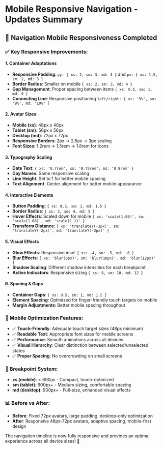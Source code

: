 # Mobile Responsive Navigation - Updates Summary

## 📱 **Navigation Mobile Responsiveness Completed**

### ✅ **Key Responsive Improvements:**

#### 1. **Container Adaptations**
- **Responsive Padding**: `py: { xs: 2, sm: 3, md: 4 }` and `px: { xs: 1.5, sm: 2, md: 3 }`
- **Border Radius**: Smaller on mobile `{ xs: 2, sm: 3, md: 4 }`
- **Gap Management**: Proper spacing between items `{ xs: 0.5, sm: 1, md: 0 }`
- **Connecting Line**: Responsive positioning `left/right: { xs: '5%', sm: '8%', md: '10%' }`

#### 2. **Avatar Sizes**
- **Mobile (xs)**: 48px x 48px
- **Tablet (sm)**: 56px x 56px  
- **Desktop (md)**: 72px x 72px
- **Responsive Borders**: 2px → 2.5px → 3px scaling
- **Font Sizes**: 1.2rem → 1.5rem → 1.8rem for icons

#### 3. **Typography Scaling**
- **Date Text**: `{ xs: '0.7rem', sm: '0.75rem', md: '0.8rem' }`
- **Day Names**: Same responsive scaling
- **Line Height**: Set to 1 for better mobile spacing
- **Text Alignment**: Center alignment for better mobile appearance

#### 4. **Interactive Elements**
- **Button Padding**: `{ xs: 0.5, sm: 1, md: 1.5 }`
- **Border Radius**: `{ xs: 3, sm: 4, md: 5 }`
- **Hover Effects**: Scaled down for mobile `{ xs: 'scale(1.05)', sm: 'scale(1.08)', md: 'scale(1.1)' }`
- **Transform Distance**: `{ xs: 'translateY(-1px)', sm: 'translateY(-2px)', md: 'translateY(-3px)' }`

#### 5. **Visual Effects**
- **Glow Effects**: Responsive inset `{ xs: -4, sm: -5, md: -6 }`
- **Blur Effects**: `{ xs: 'blur(8px)', sm: 'blur(10px)', md: 'blur(12px)' }`
- **Shadow Scaling**: Different shadow intensities for each breakpoint
- **Active Indicators**: Responsive sizing `{ xs: 8, sm: 10, md: 12 }`

#### 6. **Spacing & Gaps**
- **Container Gaps**: `{ xs: 0.5, sm: 1, md: 1.5 }`
- **Element Spacing**: Optimized for finger-friendly touch targets on mobile
- **Margin Adjustments**: Better mobile spacing throughout

### 📱 **Mobile Optimization Features:**
- ✅ **Touch-Friendly**: Adequate touch target sizes (48px minimum)
- ✅ **Readable Text**: Appropriate font sizes for mobile screens
- ✅ **Performance**: Smooth animations across all devices
- ✅ **Visual Hierarchy**: Clear distinction between selected/unselected states
- ✅ **Proper Spacing**: No overcrowding on small screens

### 🎯 **Breakpoint System:**
- **xs (mobile)**: < 600px - Compact, touch-optimized
- **sm (tablet)**: 600px+ - Medium sizing, comfortable spacing
- **md (desktop)**: 900px+ - Full-size, enhanced visual effects

### 📊 **Before vs After:**
- **Before**: Fixed 72px avatars, large padding, desktop-only optimization
- **After**: Responsive 48px-72px avatars, adaptive spacing, mobile-first design

The navigation timeline is now fully responsive and provides an optimal experience across all device sizes! 🚀
